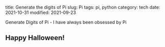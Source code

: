 title: Generate the digits of Pi
slug: Pi
tags: pi, python
category: tech
date: 2021-10-31
modified: 2021-09-23

Generate Digits of Pi - I have always been obsessed by Pi

## Happy Halloween!

<script src="https://gist.github.com/jac18281828/97499d2131ee61d687a7f74ec6689be6.js"></script>


